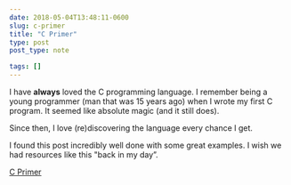 ```yaml
---
date: 2018-05-04T13:48:11-0600
slug: c-primer
title: "C Primer"
type: post
post_type: note

tags: []
---
```

I have **always** loved the C programming language. I remember being a young programmer (man that was 15 years ago) when I wrote my first C program. It seemed like absolute magic (and it still does).


Since then, I love (re)discovering the language every chance I get.


I found this post incredibly well done with some great examples. I wish we had resources like this "back in my day”.


[C Primer](https://www.enlightenment.org/docs/c/start)



